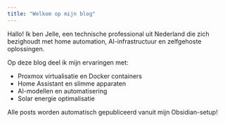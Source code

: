 ```yaml
---
title: "Welkom op mijn blog"
---
```


Hallo! Ik ben Jelle, een technische professional uit Nederland die zich bezighoudt met home automation, AI-infrastructuur en zelfgehoste oplossingen. 

Op deze blog deel ik mijn ervaringen met:
- Proxmox virtualisatie en Docker containers
- Home Assistant en slimme apparaten  
- AI-modellen en automatisering
- Solar energie optimalisatie

Alle posts worden automatisch gepubliceerd vanuit mijn Obsidian-setup!
